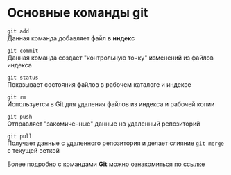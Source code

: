 # Основные команды git

`git add`  
Данная команда добавляет файл в **индекс**

`git commit`  
Данная команда создает "контрольную точку" изменений из файлов индекса

`git status`  
Показывает состояния файлов в рабочем каталоге и индексе

`git rm`  
Используется в Git для удаления файлов из индекса и рабочей копии

`git push`  
Отправляет "закомиченные" данные нв удаленный репозиторий

`git pull`  
Получает данные с удаленного репозитория и делает слияние `git merge` с текущей веткой 

Более подробно с командами **Git** можно ознакомиться [по ссылке](https://git-scm.com/book/ru/v2/%D0%9F%D1%80%D0%B8%D0%BB%D0%BE%D0%B6%D0%B5%D0%BD%D0%B8%D0%B5-C:-%D0%9A%D0%BE%D0%BC%D0%B0%D0%BD%D0%B4%D1%8B-Git-%D0%9E%D1%81%D0%BD%D0%BE%D0%B2%D0%BD%D1%8B%D0%B5-%D0%BA%D0%BE%D0%BC%D0%B0%D0%BD%D0%B4%D1%8B)